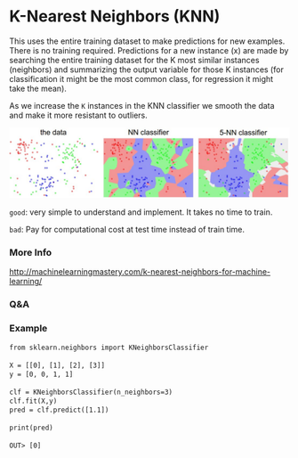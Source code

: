 # K-Nearest Neighbors (KNN)

This uses the entire training dataset to make predictions for new examples. There
is no training required. Predictions for a new instance (x) are made by searching
the entire training dataset for the K most similar instances (neighbors) and
summarizing the output variable for those K instances (for classification it might
be the most common class, for regression it might take the mean).

As we increase the `K` instances in the KNN classifier we smooth the data
and make it more resistant to outliers.

![knn_visualization](assets/knn_visualization.png)

`good`: very simple to understand and implement. It takes no time to train.

`bad`: Pay for computational cost at test time instead of train time.

### More Info

http://machinelearningmastery.com/k-nearest-neighbors-for-machine-learning/

### Q&A

### Example

```
from sklearn.neighbors import KNeighborsClassifier

X = [[0], [1], [2], [3]]
y = [0, 0, 1, 1]

clf = KNeighborsClassifier(n_neighbors=3)
clf.fit(X,y)
pred = clf.predict([1.1])

print(pred)

OUT> [0]
```

